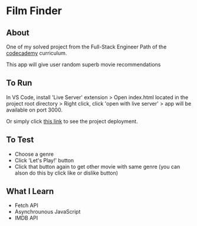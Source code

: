 ﻿# Film Finder

## About

One of my solved project from the Full-Stack Engineer Path of the [codecademy](codecademy.com/) curriculum.

This app will give user random superb movie recommendations

## To Run

In VS Code, install 'Live Server' extension > Open index.html located in the project root directory > Right click, click 'open with live server' > app will be available on port 3000.

Or simply click [this link](https://rijalghodi.github.io/film-finder/) to see the project deployment.

## To Test

- Choose a genre
- Click 'Let's Play!' button
- Click that button again to get other movie with same genre (you can alson do this by click like or dislike button)

## What I Learn

- Fetch API
- Asynchrounous JavaScript
- IMDB API
